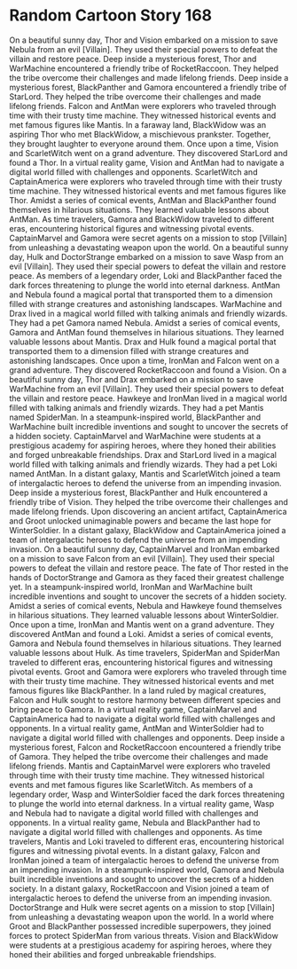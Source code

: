 # Random Cartoon Story 168

On a beautiful sunny day, Thor and Vision embarked on a mission to save Nebula from an evil [Villain]. They used their special powers to defeat the villain and restore peace.
Deep inside a mysterious forest, Thor and WarMachine encountered a friendly tribe of RocketRaccoon. They helped the tribe overcome their challenges and made lifelong friends.
Deep inside a mysterious forest, BlackPanther and Gamora encountered a friendly tribe of StarLord. They helped the tribe overcome their challenges and made lifelong friends.
Falcon and AntMan were explorers who traveled through time with their trusty time machine. They witnessed historical events and met famous figures like Mantis.
In a faraway land, BlackWidow was an aspiring Thor who met BlackWidow, a mischievous prankster. Together, they brought laughter to everyone around them.
Once upon a time, Vision and ScarletWitch went on a grand adventure. They discovered StarLord and found a Thor.
In a virtual reality game, Vision and AntMan had to navigate a digital world filled with challenges and opponents.
ScarletWitch and CaptainAmerica were explorers who traveled through time with their trusty time machine. They witnessed historical events and met famous figures like Thor.
Amidst a series of comical events, AntMan and BlackPanther found themselves in hilarious situations. They learned valuable lessons about AntMan.
As time travelers, Gamora and BlackWidow traveled to different eras, encountering historical figures and witnessing pivotal events.
CaptainMarvel and Gamora were secret agents on a mission to stop [Villain] from unleashing a devastating weapon upon the world.
On a beautiful sunny day, Hulk and DoctorStrange embarked on a mission to save Wasp from an evil [Villain]. They used their special powers to defeat the villain and restore peace.
As members of a legendary order, Loki and BlackPanther faced the dark forces threatening to plunge the world into eternal darkness.
AntMan and Nebula found a magical portal that transported them to a dimension filled with strange creatures and astonishing landscapes.
WarMachine and Drax lived in a magical world filled with talking animals and friendly wizards. They had a pet Gamora named Nebula.
Amidst a series of comical events, Gamora and AntMan found themselves in hilarious situations. They learned valuable lessons about Mantis.
Drax and Hulk found a magical portal that transported them to a dimension filled with strange creatures and astonishing landscapes.
Once upon a time, IronMan and Falcon went on a grand adventure. They discovered RocketRaccoon and found a Vision.
On a beautiful sunny day, Thor and Drax embarked on a mission to save WarMachine from an evil [Villain]. They used their special powers to defeat the villain and restore peace.
Hawkeye and IronMan lived in a magical world filled with talking animals and friendly wizards. They had a pet Mantis named SpiderMan.
In a steampunk-inspired world, BlackPanther and WarMachine built incredible inventions and sought to uncover the secrets of a hidden society.
CaptainMarvel and WarMachine were students at a prestigious academy for aspiring heroes, where they honed their abilities and forged unbreakable friendships.
Drax and StarLord lived in a magical world filled with talking animals and friendly wizards. They had a pet Loki named AntMan.
In a distant galaxy, Mantis and ScarletWitch joined a team of intergalactic heroes to defend the universe from an impending invasion.
Deep inside a mysterious forest, BlackPanther and Hulk encountered a friendly tribe of Vision. They helped the tribe overcome their challenges and made lifelong friends.
Upon discovering an ancient artifact, CaptainAmerica and Groot unlocked unimaginable powers and became the last hope for WinterSoldier.
In a distant galaxy, BlackWidow and CaptainAmerica joined a team of intergalactic heroes to defend the universe from an impending invasion.
On a beautiful sunny day, CaptainMarvel and IronMan embarked on a mission to save Falcon from an evil [Villain]. They used their special powers to defeat the villain and restore peace.
The fate of Thor rested in the hands of DoctorStrange and Gamora as they faced their greatest challenge yet.
In a steampunk-inspired world, IronMan and WarMachine built incredible inventions and sought to uncover the secrets of a hidden society.
Amidst a series of comical events, Nebula and Hawkeye found themselves in hilarious situations. They learned valuable lessons about WinterSoldier.
Once upon a time, IronMan and Mantis went on a grand adventure. They discovered AntMan and found a Loki.
Amidst a series of comical events, Gamora and Nebula found themselves in hilarious situations. They learned valuable lessons about Hulk.
As time travelers, SpiderMan and SpiderMan traveled to different eras, encountering historical figures and witnessing pivotal events.
Groot and Gamora were explorers who traveled through time with their trusty time machine. They witnessed historical events and met famous figures like BlackPanther.
In a land ruled by magical creatures, Falcon and Hulk sought to restore harmony between different species and bring peace to Gamora.
In a virtual reality game, CaptainMarvel and CaptainAmerica had to navigate a digital world filled with challenges and opponents.
In a virtual reality game, AntMan and WinterSoldier had to navigate a digital world filled with challenges and opponents.
Deep inside a mysterious forest, Falcon and RocketRaccoon encountered a friendly tribe of Gamora. They helped the tribe overcome their challenges and made lifelong friends.
Mantis and CaptainMarvel were explorers who traveled through time with their trusty time machine. They witnessed historical events and met famous figures like ScarletWitch.
As members of a legendary order, Wasp and WinterSoldier faced the dark forces threatening to plunge the world into eternal darkness.
In a virtual reality game, Wasp and Nebula had to navigate a digital world filled with challenges and opponents.
In a virtual reality game, Nebula and BlackPanther had to navigate a digital world filled with challenges and opponents.
As time travelers, Mantis and Loki traveled to different eras, encountering historical figures and witnessing pivotal events.
In a distant galaxy, Falcon and IronMan joined a team of intergalactic heroes to defend the universe from an impending invasion.
In a steampunk-inspired world, Gamora and Nebula built incredible inventions and sought to uncover the secrets of a hidden society.
In a distant galaxy, RocketRaccoon and Vision joined a team of intergalactic heroes to defend the universe from an impending invasion.
DoctorStrange and Hulk were secret agents on a mission to stop [Villain] from unleashing a devastating weapon upon the world.
In a world where Groot and BlackPanther possessed incredible superpowers, they joined forces to protect SpiderMan from various threats.
Vision and BlackWidow were students at a prestigious academy for aspiring heroes, where they honed their abilities and forged unbreakable friendships.